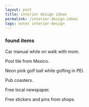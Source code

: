```yaml
---
layout: post
title: interior design ideas
permalink: /interior-design-ideas
tags: notes interior-design
---
```


<!--more-->

### found items

Car manual while on walk with mom.

Pool tile from Mexico.

Neon pink golf ball while golfing in PEI.

Pub coasters.

Free local newspaper.

Free stickers and pins from shops.
